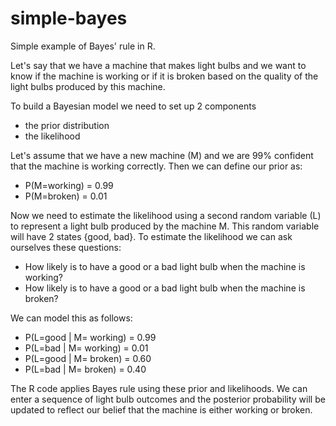 # simple-bayes

Simple example of Bayes' rule in R.

Let's say that we have a machine that makes light bulbs and we want to know if the machine is working or if it is broken based on the quality of the light bulbs produced by this machine.

To build a Bayesian model we need to set up 2 components
- the prior distribution
- the likelihood

Let's assume that we have a new machine (M) and we are 99% confident that the machine is working correctly. Then we can define our prior as:

- P(M=working) = 0.99
- P(M=broken) = 0.01

Now we need to estimate the likelihood using a second random variable (L) to represent a light bulb produced by the machine M.
This random variable will have 2 states {good, bad}. To estimate the likelihood we can ask ourselves these questions:

- How likely is to have a good or a bad light bulb when the machine is working?
- How likely is to have a good or a bad light bulb when the machine is broken?

We can model this as follows:

- P(L=good | M= working) = 0.99
- P(L=bad | M= working) = 0.01
- P(L=good | M= broken) = 0.60
- P(L=bad | M= broken) = 0.40

The R code applies Bayes rule using these prior and likelihoods. We can enter a sequence of light bulb outcomes and the posterior probability will be updated to reflect our belief that the machine is either working or broken.


